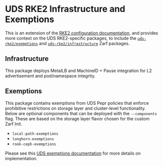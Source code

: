 # UDS RKE2 Infrastructure and Exemptions

This is an extension of the [RKE2 configuration documentation](./RKE2.md), and provides more context on the UDS RKE2-specific packages, to include the [`uds-rke2/exemptions`](../packages/uds-rke2/exemptions/zarf.yaml) and [`uds-rke2/infrastructure`](../packages/uds-rke2/infrastructure/zarf.yaml) Zarf packages.

## Infrastructure

This package deploys MetalLB and MachineID + Pause integration for L2 advertisement and pod/namespace integrity.

## Exemptions

This package contains exemptions from UDS Pepr policies that enforce prohibitive restrictions on storage layer and cluster-level functionality. Below are optional components that can be deployed with the `--components` flag. These are based on the storage layer flavor chosen for the custom Zarf Init.

- `local-path-exemptions`
- `longhorn-exemptions`
- `rook-ceph-exemptions`

Please see this [UDS exemptions documentation](https://github.com/defenseunicorns/uds-core/blob/main/docs/CONFIGURE_POLICY_EXEMPTIONS.md) for more details on implementation.
